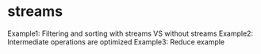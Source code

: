 # streams

Example1: Filtering and sorting with streams VS without streams
Example2: Intermediate operations are optimized
Example3: Reduce example